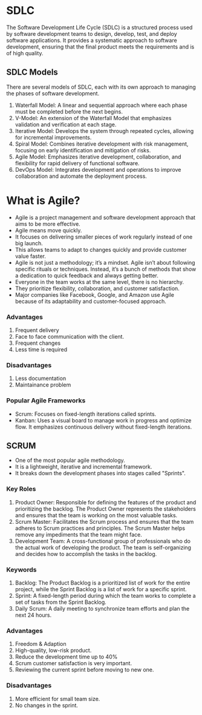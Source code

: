 # SDLC
The Software Development Life Cycle (SDLC) is a structured process used by software development teams to design, develop, test, and deploy software applications. It provides a systematic approach to software development, ensuring that the final product meets the requirements and is of high quality. 

## SDLC Models 
There are several models of SDLC, each with its own approach to managing the phases of software development.
1. Waterfall Model: A linear and sequential approach where each phase must be completed before the next begins.
2. V-Model: An extension of the Waterfall Model that emphasizes validation and verification at each stage.
3. Iterative Model: Develops the system through repeated cycles, allowing for incremental improvements.
4. Spiral Model: Combines iterative development with risk management, focusing on early identification and mitigation of risks.
5. Agile Model: Emphasizes iterative development, collaboration, and flexibility for rapid delivery of functional software.
6. DevOps Model: Integrates development and operations to improve collaboration and automate the deployment process.
   
# What is Agile?
- Agile is a project management and software development approach that aims to be more effective.
- Agile means move quickly.
- It focuses on delivering smaller pieces of work regularly instead of one big launch.
- This allows teams to adapt to changes quickly and provide customer value faster.
- Agile is not just a methodology; it’s a mindset. Agile isn’t about following specific rituals or techniques. Instead, it’s a bunch of methods that show a 
  dedication to quick feedback and always getting better.
- Everyone in the team works at the same level, there is no hierarchy.
- They prioritize flexibility, collaboration, and customer satisfaction.
- Major companies like Facebook, Google, and Amazon use Agile because of its adaptability and customer-focused approach.

### Advantages
1. Frequent delivery
2. Face to face communication with the client.
3. Frequent changes
4. Less time is required

### Disadvantages
1. Less documentation
2. Maintainance problem

### Popular Agile Frameworks
- Scrum: Focuses on fixed-length iterations called sprints.
- Kanban: Uses a visual board to manage work in progress and optimize flow. It emphasizes continuous delivery without fixed-length iterations.

## SCRUM
- One of the most popular agile methodology.
- It is a lightweight, iterative and incremental framework.
- It breaks down the development phases into stages called "Sprints".

### Key Roles
1. Product Owner: Responsible for defining the features of the product and prioritizing the backlog. The Product Owner represents the stakeholders and ensures that the team is working on the most valuable tasks.
2. Scrum Master: Facilitates the Scrum process and ensures that the team adheres to Scrum practices and principles. The Scrum Master helps remove any impediments that the team might face.
3. Development Team: A cross-functional group of professionals who do the actual work of developing the product. The team is self-organizing and decides how to accomplish the tasks in the backlog.

### Keywords
1. Backlog: The Product Backlog is a prioritized list of work for the entire project, while the Sprint Backlog is a list of work for a specific sprint.
2. Sprint: A fixed-length period during which the team works to complete a set of tasks from the Sprint Backlog.
3. Daily Scrum: A daily meeting to synchronize team efforts and plan the next 24 hours.

### Advantages
1. Freedom & Adaption
2. High-quality, low-risk product.
3. Reduce the development time up to 40%
4. Scrum customer satisfaction is very important.
5. Reviewing the current sprint before moving to new one.


### Disadvantages
1. More efficient for small team size.
2. No changes in the sprint.
